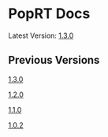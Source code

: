 # PopRT Docs

Latest Version: [1.3.0](https://graphcore.github.io/PopRT/1.3.0)

## Previous Versions

[1.3.0](https://graphcore.github.io/PopRT/1.3.0)

[1.2.0](https://graphcore.github.io/PopRT/1.2.0)

[1.1.0](https://graphcore.github.io/PopRT/1.1.0)

[1.0.2](https://graphcore.github.io/PopRT/1.0.2)

<!--
# generate index.html by:
pandoc -f markdown -t html -o index.html README.md
-->
